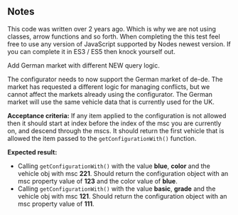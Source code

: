 ## Notes
This code was written over 2 years ago. Which is why we are not using classes, arrow functions and so forth.
When completing the this test feel free to use any version of JavaScript supported by Nodes newest version.
If you can complete it in ES3 / ES5 then knock yourself out.

Add German market with different NEW query logic.

The configurator needs to now support the German market of de-de. The market has requested a different logic for managing conflicts, but we cannot affect the markets already using the configurator. The German market will use the same vehicle data that is currently used for the UK.

**Acceptance criteria:**
If any item applied to the configuration is not allowed then it should start at index before the index of the msc you are currently on, and descend through the mscs. It should return the first vehicle that is allowed the item passed to the ```getConfigurationWith()``` function.

**Expected result:**
- Calling ```getConfigurationWith()``` with the value **blue**, **color** and the vehicle obj with msc **221**. Should return the configuration object with an msc property value of **123** and the color value of **blue**.
- Calling ```getConfigurationWith()``` with the value **basic**, **grade** and the vehicle obj with msc **121**. Should return the configuration object with an msc property value of **111**.
